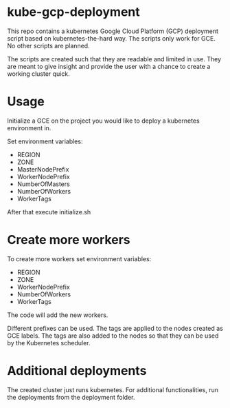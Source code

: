 # kube-gcp-deployment

This repo contains a kubernetes Google Cloud Platform (GCP) deployment script based on kubernetes-the-hard way. The scripts only work for GCE. No other scripts are planned.

The scripts are created such that they are readable and limited in use. They are meant to give insight and provide the user with a chance to create a working cluster quick.

# Usage

Initialize a GCE on the project you would like to deploy a kubernetes environment in.

Set environment variables:

* REGION
* ZONE
* MasterNodePrefix
* WorkerNodePrefix
* NumberOfMasters
* NumberOfWorkers
* WorkerTags

After that execute initialize.sh

# Create more workers

To create more workers set environment variables:

* REGION
* ZONE
* WorkerNodePrefix
* NumberOfWorkers
* WorkerTags

The code will add the new workers.

Different prefixes can be used. The tags are applied to the nodes created as GCE labels. The tags are also added to the nodes so that they can be used by the Kubernetes scheduler.

# Additional deployments

The created cluster just runs kubernetes.
For additional functionalities, run the deployments from the deployment folder.




